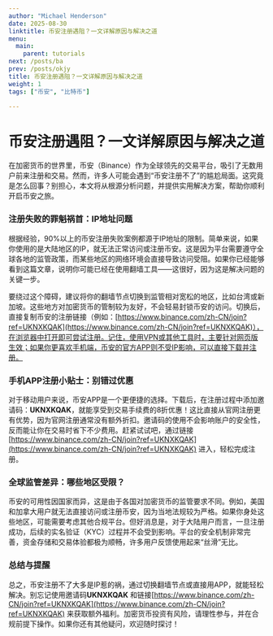 ```yaml
---
author: "Michael Henderson"
date: 2025-08-30
linktitle: 币安注册遇阻？一文详解原因与解决之道
menu:
  main:
    parent: tutorials
next: /posts/ba
prev: /posts/okjy
title: 币安注册遇阻？一文详解原因与解决之道
weight: 1
tags: ["币安", "比特币"]

---
```

# 币安注册遇阻？一文详解原因与解决之道

在加密货币的世界里，币安（Binance）作为全球领先的交易平台，吸引了无数用户前来注册和交易。然而，许多人可能会遇到“币安注册不了”的尴尬局面。这究竟是怎么回事？别担心，本文将从根源分析问题，并提供实用解决方案，帮助你顺利开启币安之旅。

### 注册失败的罪魁祸首：IP地址问题

根据经验，90%以上的币安注册失败案例都源于IP地址的限制。简单来说，如果你使用的是大陆地区的IP，就无法正常访问或注册币安。这是因为平台需要遵守全球各地的监管政策，而某些地区的网络环境会直接导致访问受阻。如果你已经能够看到这篇文章，说明你可能已经在使用翻墙工具——这很好，因为这是解决问题的关键一步。

要绕过这个障碍，建议将你的翻墙节点切换到监管相对宽松的地区，比如台湾或新加坡。这些地方对加密货币的管制较为友好，不会轻易封锁币安的访问。切换后，直接复制币安的注册链接（例如：[https://www.binance.com/zh-CN/join?ref=UKNXKQAK](https://www.binance.com/zh-CN/join?ref=UKNXKQAK)），在浏览器中打开即可尝试注册。记住，使用VPN或其他工具时，主要针对网页版生效；如果你更喜欢手机端，币安的官方APP则不受IP影响，可以直接下载并注册。

### 手机APP注册小贴士：别错过优惠

对于移动用户来说，币安APP是一个更便捷的选择。下载后，在注册过程中添加邀请码：**UKNXKQAK**，就能享受到交易手续费的8折优惠！这比直接从官网注册更有优势，因为官网注册通常没有额外折扣。邀请码的使用不会影响账户的安全性，反而能让你在交易时省下不少费用。赶紧试试吧，通过链接[https://www.binance.com/zh-CN/join?ref=UKNXKQAK](https://www.binance.com/zh-CN/join?ref=UKNXKQAK) 进入，轻松完成注册。

### 全球监管差异：哪些地区受限？

币安的可用性因国家而异，这是由于各国对加密货币的监管要求不同。例如，美国和加拿大用户就无法直接访问或注册币安，因为当地法规较为严格。如果你身处这些地区，可能需要考虑其他合规平台。但好消息是，对于大陆用户而言，一旦注册成功，后续的实名验证（KYC）过程并不会受到影响。平台的安全机制非常完善，资金存储和交易体验都极为顺畅，许多用户反馈使用起来“丝滑”无比。

### 总结与提醒

总之，币安注册不了大多是IP惹的祸，通过切换翻墙节点或直接用APP，就能轻松解决。别忘记使用邀请码**UKNXKQAK** 和链接[https://www.binance.com/zh-CN/join?ref=UKNXKQAK](https://www.binance.com/zh-CN/join?ref=UKNXKQAK) 来获取额外福利。加密货币投资有风险，请理性参与，并在合规前提下操作。如果你还有其他疑问，欢迎随时探讨！